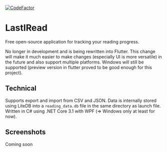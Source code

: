 [![CodeFactor](https://www.codefactor.io/repository/github/adsamcik/lastiread/badge?s=911484ec166467c2ab394153fcff79602540fb05)](https://www.codefactor.io/repository/github/adsamcik/lastiread)

# LastIRead

Free open-source application for tracking your reading progress.

No longer in development and is being rewritten into Flutter. This change will make it much easier to make changes (especially UI is more versatile) in the future and also support multiple platforms. Windows will still be supported (preview version in flutter proved to be good enough for this project).

## Technical

Supports export and import from CSV and JSON.
Data is internally stored using LiteDB into a `reading_data.db` file in the same directory as launch file.
Written in C# using .NET Core 3.1 with WPF (=> Windows only at least for now).

## Screenshots

Coming soon
